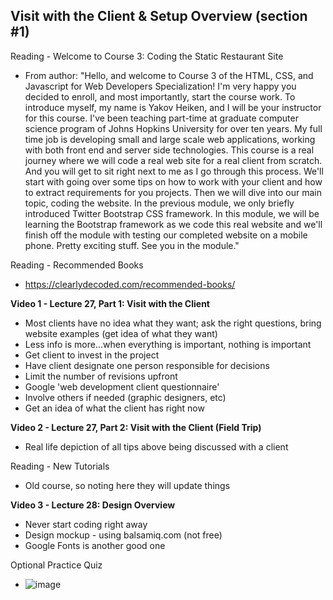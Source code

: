 ## Visit with the Client & Setup Overview (section #1)

Reading - Welcome to Course 3: Coding the Static Restaurant Site
- From author: "Hello, and welcome to Course 3 of the HTML, CSS, and Javascript for Web Developers Specialization! I'm very happy you decided to enroll, and most importantly, start the course work. To introduce myself, my name is Yakov Heiken, and I will be your instructor for this course. I've been teaching part-time at graduate computer science program of Johns Hopkins University for over ten years. My full time job is developing small and large scale web applications, working with both front end and server side technologies. This course is a real journey where we will code a real web site for a real client from scratch. And you will get to sit right next to me as I go through this process. We'll start with going over some tips on how to work with your client and how to extract requirements for you projects. Then we will dive into our main topic, coding the website. In the previous module, we only briefly introduced Twitter Bootstrap CSS framework. In this module, we will be learning the Bootstrap framework as we code this real website and we'll finish off the module with testing our completed website on a mobile phone. Pretty exciting stuff. See you in the module."

Reading - Recommended Books
- https://clearlydecoded.com/recommended-books/

**Video 1 - Lecture 27, Part 1: Visit with the Client**
- Most clients have no idea what they want; ask the right questions, bring website examples (get idea of what they want)
- Less info is more...when everything is important, nothing is important
- Get client to invest in the project
- Have client designate one person responsible for decisions
- Limit the number of revisions upfront
- Google 'web development client questionnaire'
- Involve others if needed (graphic designers, etc)
- Get an idea of what the client has right now

**Video 2 - Lecture 27, Part 2: Visit with the Client (Field Trip)**
- Real life depiction of all tips above being discussed with a client

Reading - New Tutorials
- Old course, so noting here they will update things

**Video 3 - Lecture 28: Design Overview**
- Never start coding right away
- Design mockup - using balsamiq.com (not free)
- Google Fonts is another good one

Optional Practice Quiz
- ![image](https://github.com/user-attachments/assets/2bbc2ee8-4129-4a41-bfb6-2a8d18b140fb)
